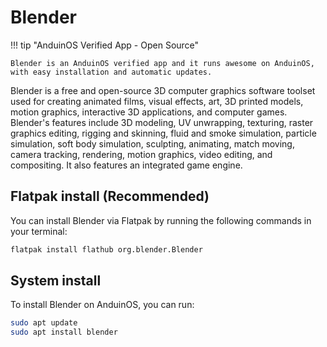 # Blender

!!! tip "AnduinOS Verified App - Open Source"

    Blender is an AnduinOS verified app and it runs awesome on AnduinOS, with easy installation and automatic updates.

Blender is a free and open-source 3D computer graphics software toolset used for creating animated films, visual effects, art, 3D printed models, motion graphics, interactive 3D applications, and computer games. Blender's features include 3D modeling, UV unwrapping, texturing, raster graphics editing, rigging and skinning, fluid and smoke simulation, particle simulation, soft body simulation, sculpting, animating, match moving, camera tracking, rendering, motion graphics, video editing, and compositing. It also features an integrated game engine.

## Flatpak install (Recommended)

You can install Blender via Flatpak by running the following commands in your terminal:

```bash
flatpak install flathub org.blender.Blender
```

## System install

To install Blender on AnduinOS, you can run:

```bash
sudo apt update
sudo apt install blender
```

